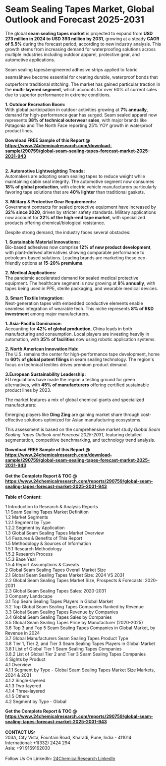 <h1>Seam Sealing Tapes Market, Global Outlook and Forecast 2025-2031</h1><p>The global <strong>seam sealing tapes market</strong> is projected to expand from <strong>USD 273 million in 2024 to USD 393 million by 2031</strong>, growing at a steady <strong>CAGR of 5.5%</strong> during the forecast period, according to new industry analysis. This growth stems from increasing demand for waterproofing solutions across multiple industries including outdoor apparel, protective gear, and automotive applications.</p><p>Seam sealing tapesâengineered adhesive strips applied to fabric seamsâhave become essential for creating durable, waterproof bonds that outperform traditional stitching. The market has gained particular traction in the <strong>multi-layered segment</strong>, which accounts for over 60% of current sales due to superior performance in extreme conditions.</p><p><strong>1. Outdoor Recreation Boom:</strong><br>
With global participation in outdoor activities growing at <strong>7% annually</strong>, demand for high-performance gear has surged. Seam sealed apparel now represents <strong>38% of technical outerwear sales</strong>, with major brands like Patagonia and The North Face reporting 25% YOY growth in waterproof product lines.</p><div><b>Download FREE Sample of this Report @ 
            <a href="https://www.24chemicalresearch.com/download-sample/290759/global-seam-sealing-tapes-forecast-market-2025-2031-943">
            https://www.24chemicalresearch.com/download-sample/290759/global-seam-sealing-tapes-forecast-market-2025-2031-943</a></b></div><br><p><strong>2. Automotive Lightweighting Trends:</strong><br>
Automakers are adopting seam sealing tapes to reduce weight while maintaining cabin seal integrity. The automotive segment now consumes <strong>18% of global production</strong>, with electric vehicle manufacturers particularly favoring tape solutions that are <strong>40% lighter</strong> than traditional gaskets.</p><p><strong>3. Military &amp; Protective Gear Requirements:</strong><br>
Government contracts for sealed protective equipment have increased by <strong>32% since 2020</strong>, driven by stricter safety standards. Military applications now account for <strong>22% of the high-end tape market</strong>, with specialized products offering chemical/biological resistance.</p><p>Despite strong demand, the industry faces several obstacles:</p><p><strong>1. Sustainable Material Innovations:</strong><br>
Bio-based adhesives now comprise <strong>12% of new product development</strong>, with plant-derived alternatives showing comparable performance to petroleum-based solutions. Leading brands are marketing these eco-friendly options at <strong>15-20% premiums</strong>.</p><p><strong>2. Medical Applications:</strong><br>
The pandemic accelerated demand for sealed medical protective equipment. The healthcare segment is now growing at <strong>9% annually</strong>, with tapes being used in PPE, sterile packaging, and wearable medical devices.</p><p><strong>3. Smart Textile Integration:</strong><br>
Next-generation tapes with embedded conductive elements enable seamless integration of wearable tech. This niche represents <strong>8% of R&amp;D investment</strong> among major manufacturers.</p><p><strong>1. Asia-Pacific Dominance:</strong><br>
Accounting for <strong>42% of global production</strong>, China leads in both manufacturing and consumption. Local players are investing heavily in automation, with <strong>35% of facilities</strong> now using robotic application systems.</p><p><strong>2. North American Innovation Hub:</strong><br>
The U.S. remains the center for high-performance tape development, home to <strong>60% of global patent filings</strong> in seam sealing technology. The region's focus on technical textiles drives premium product demand.</p><p><strong>3.European Sustainability Leadership:</strong><br>
EU regulations have made the region a testing ground for green alternatives, with <strong>45% of manufacturers</strong> offering certified sustainable product lines by 2023.</p><p>The market features a mix of global chemical giants and specialized manufacturers:</p><p>Emerging players like <strong>Ding Zing</strong> are gaining market share through cost-effective solutions optimized for Asian manufacturing ecosystems.</p><p>This assessment is based on the comprehensive market study <em>Global Seam Sealing Tapes Outlook and Forecast 2025-2031</em>, featuring detailed segmentation, competitive benchmarking, and technology trend analysis.</p><div><b>Download FREE Sample of this Report @ 
            <a href="https://www.24chemicalresearch.com/download-sample/290759/global-seam-sealing-tapes-forecast-market-2025-2031-943">
            https://www.24chemicalresearch.com/download-sample/290759/global-seam-sealing-tapes-forecast-market-2025-2031-943</a></b></div><br><div><b>Get the Complete Report & TOC @ 
            <a href="https://www.24chemicalresearch.com/reports/290759/global-seam-sealing-tapes-forecast-market-2025-2031-943">
            https://www.24chemicalresearch.com/reports/290759/global-seam-sealing-tapes-forecast-market-2025-2031-943</a></b></div><br>
            <b>Table of Content:</b><p>1 Introduction to Research & Analysis Reports<br />
 1.1 Seam Sealing Tapes Market Definition<br />
 1.2 Market Segments<br />
 1.2.1 Segment by Type<br />
 1.2.2 Segment by Application<br />
 1.3 Global Seam Sealing Tapes Market Overview<br />
 1.4 Features & Benefits of This Report<br />
 1.5 Methodology & Sources of Information<br />
 1.5.1 Research Methodology<br />
 1.5.2 Research Process<br />
 1.5.3 Base Year<br />
 1.5.4 Report Assumptions & Caveats<br />
2 Global Seam Sealing Tapes Overall Market Size<br />
 2.1 Global Seam Sealing Tapes Market Size: 2024 VS 2031<br />
 2.2 Global Seam Sealing Tapes Market Size, Prospects & Forecasts: 2020-2031<br />
 2.3 Global Seam Sealing Tapes Sales: 2020-2031<br />
3 Company Landscape<br />
 3.1 Top Seam Sealing Tapes Players in Global Market<br />
 3.2 Top Global Seam Sealing Tapes Companies Ranked by Revenue<br />
 3.3 Global Seam Sealing Tapes Revenue by Companies<br />
 3.4 Global Seam Sealing Tapes Sales by Companies<br />
 3.5 Global Seam Sealing Tapes Price by Manufacturer (2020-2025)<br />
 3.6 Top 3 and Top 5 Seam Sealing Tapes Companies in Global Market, by Revenue in 2024<br />
 3.7 Global Manufacturers Seam Sealing Tapes Product Type<br />
 3.8 Tier 1, Tier 2, and Tier 3 Seam Sealing Tapes Players in Global Market<br />
 3.8.1 List of Global Tier 1 Seam Sealing Tapes Companies<br />
 3.8.2 List of Global Tier 2 and Tier 3 Seam Sealing Tapes Companies<br />
4 Sights by Product<br />
 4.1 Overview<br />
 4.1.1 Segment by Type - Global Seam Sealing Tapes Market Size Markets, 2024 & 2031<br />
 4.1.2 Single-layered<br />
 4.1.3 Two-layered<br />
 4.1.4 Three-layered<br />
 4.1.5 Others<br />
 4.2 Segment by Type - Global</p><div><b>Get the Complete Report & TOC @ 
            <a href="https://www.24chemicalresearch.com/reports/290759/global-seam-sealing-tapes-forecast-market-2025-2031-943">
            https://www.24chemicalresearch.com/reports/290759/global-seam-sealing-tapes-forecast-market-2025-2031-943</a></b></div><br><b>CONTACT US:</b><br>
            203A, City Vista, Fountain Road, Kharadi, Pune, India - 411014<br>
            International: +1(332) 2424 294<br>
            Asia: +91 9169162030 <br><br>
            Follow Us On LinkedIn: <a href="https://www.linkedin.com/company/24chemicalresearch/">24ChemicalResearch LinkedIn</a>
